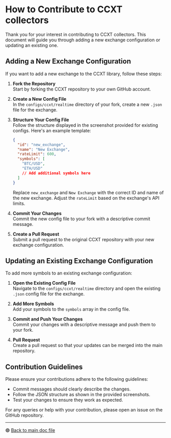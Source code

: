 # How to Contribute to CCXT collectors

Thank you for your interest in contributing to CCXT collectors. This document will guide you through adding a new exchange configuration or updating an existing one.

## Adding a New Exchange Configuration

If you want to add a new exchange to the CCXT library, follow these steps:

1. **Fork the Repository**  
   Start by forking the CCXT repository to your own GitHub account.

2. **Create a New Config File**  
   In the `configs/ccxt/realtime` directory of your fork, create a new `.json` file for the exchange.

3. **Structure Your Config File**  
   Follow the structure displayed in the screenshot provided for existing configs. Here's an example template:

    ```json
    {
      "id": "new_exchange",
      "name": "New Exchange",
      "rateLimit": 600,
      "symbols": [
        "BTC/USD",
        "ETH/USD"
        // Add additional symbols here
      ]
    }
    ```

    Replace `new_exchange` and `New Exchange` with the correct ID and name of the new exchange. Adjust the `rateLimit` based on the exchange's API limits.

4. **Commit Your Changes**  
   Commit the new config file to your fork with a descriptive commit message.

5. **Create a Pull Request**  
   Submit a pull request to the original CCXT repository with your new exchange configuration.

## Updating an Existing Exchange Configuration

To add more symbols to an existing exchange configuration:

1. **Open the Existing Config File**  
   Navigate to the `configs/ccxt/realtime` directory and open the existing `.json` config file for the exchange.

2. **Add More Symbols**  
   Add your symbols to the `symbols` array in the config file.

3. **Commit and Push Your Changes**  
   Commit your changes with a descriptive message and push them to your fork.

4. **Pull Request**  
   Create a pull request so that your updates can be merged into the main repository.

## Contribution Guidelines

Please ensure your contributions adhere to the following guidelines:

- Commit messages should clearly describe the changes.
- Follow the JSON structure as shown in the provided screenshots.
- Test your changes to ensure they work as expected.

For any queries or help with your contribution, please open an issue on the GitHub repository.

---

 🟣 [Back to main doc file](../../README.md)
